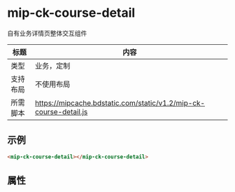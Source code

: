 # mip-ck-course-detail

自有业务详情页整体交互组件

标题|内容
----|----
类型|业务，定制
支持布局|不使用布局
所需脚本|https://mipcache.bdstatic.com/static/v1.2/mip-ck-course-detail.js

## 示例

```html
<mip-ck-course-detail></mip-ck-course-detail>
```

## 属性



